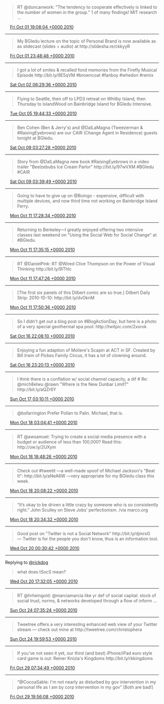 > RT @duncanwork: "The tendency to cooperate effectively is linked to the number of women in the group\." 1 of many findings\! MIT research  \.\.\.

<img src="../../media/tweet.ico" width="12" /> [Fri Oct 01 19:08:04 +0000 2010](https://twitter.com/ChristopherA/status/26107417887)

----

> My BGIedu lecture on the topic of Personal Brand is now available as as slidecast \(slides \+ audio\) at http://slidesha\.re/ckkyyR

<img src="../../media/tweet.ico" width="12" /> [Fri Oct 01 23:48:48 +0000 2010](https://twitter.com/ChristopherA/status/26126190265)

----

> I got a lot of smiles & recalled fond memories from the Firefly Musical Episode http://bit\.ly/9E5qVM \#browncoat \#fanboy \#whedon \#remix

<img src="../../media/tweet.ico" width="12" /> [Sat Oct 02 06:29:36 +0000 2010](https://twitter.com/ChristopherA/status/26152944047)

----

> Flying to Seattle, then off to LPD3 retreat on Whitby Island, then Thursday to IslandWood on Bainbridge Island for BGIedu Intensive\.

<img src="../../media/tweet.ico" width="12" /> [Tue Oct 05 19:44:33 +0000 2010](https://twitter.com/ChristopherA/status/26484875803)

----

> Ben Cohen \(Ben & Jerry's\) and @DalLaMagna \(Tweezerman & \#RaisingEyebrows\) are our CAIR \(Change Agent in Residence\) guests tonight at BGIedu\.

<img src="../../media/tweet.ico" width="12" /> [Sat Oct 09 03:27:28 +0000 2010](https://twitter.com/ChristopherA/status/26811129328)

----

> Story from @DalLaMagna new book \#RaisingEyebrows in a video trailer "Beelzebubs Ice Cream Parlor" http://bit\.ly/97wVXM \#BGIedu \#CAIR

<img src="../../media/tweet.ico" width="12" /> [Sat Oct 09 03:39:49 +0000 2010](https://twitter.com/ChristopherA/status/26811912399)

----

> Going to have to give up on @Boingo \- expensive, difficult with multiple devices, and now third time not working on Bainbridge Island Ferry\.

<img src="../../media/tweet.ico" width="12" /> [Mon Oct 11 17:28:34 +0000 2010](https://twitter.com/ChristopherA/status/27053885321)

----

> Returning to Berkeley—I greatly enjoyed offering two intensive classes last weekend on "Using the Social Web for Social Change" at \#BGIedu\.

<img src="../../media/tweet.ico" width="12" /> [Mon Oct 11 17:35:15 +0000 2010](https://twitter.com/ChristopherA/status/27054379264)

----

> RT @DanielPink: RT @Wired Clive Thompson on the Power of Visual Thinking http://bit\.ly/9lThlc

<img src="../../media/tweet.ico" width="12" /> [Mon Oct 11 17:47:26 +0000 2010](https://twitter.com/ChristopherA/status/27055288417)

----

> \[The first six panels of this Dilbert comic are so true\.\] Dilbert Daily Strip: 2010\-10\-10: http://bit\.ly/dvOknM

<img src="../../media/tweet.ico" width="12" /> [Mon Oct 11 17:50:36 +0000 2010](https://twitter.com/ChristopherA/status/27055518818)

----

> So I didn't get out a blog post on \#BlogActionDay, but here is a photo of a very special geothermal spa pool:  http://twitpic\.com/2xxrok

<img src="../../media/tweet.ico" width="12" /> [Sat Oct 16 22:08:10 +0000 2010](https://twitter.com/ChristopherA/status/27579058459)

----

> Enjoying a fun adaption of Moliere's Scapin at ACT in SF\. Created by Bill Irwin of Pickes Family Circus, it has a lot of clowning around\.

<img src="../../media/tweet.ico" width="12" /> [Sat Oct 16 23:20:13 +0000 2010](https://twitter.com/ChristopherA/status/27583787363)

----

> I think there is a conflation w/ social channel capacity, a dif \# Re: @mich8elwu @rawn "Where is the New Dunbar Limit?" http://bit\.ly/aQZr6Y

<img src="../../media/tweet.ico" width="12" /> [Sun Oct 17 03:10:11 +0000 2010](https://twitter.com/ChristopherA/status/27600810376)

----

> @bsfarrington Prefer Pollan to Palin\. Michael, that is\.

<img src="../../media/tweet.ico" width="12" /> [Mon Oct 18 03:04:41 +0000 2010](https://twitter.com/ChristopherA/status/27699188547)

----

> RT @awsamuel: Trying to create a social media presence with a budget or audience of less than 100,000? Read this: http://ow\.ly/2UXym

<img src="../../media/tweet.ico" width="12" /> [Mon Oct 18 18:48:26 +0000 2010](https://twitter.com/ChristopherA/status/27760049012)

----

> Check out \#tweetit —a well\-made spoof of Michael Jackson's "Beat It": http://bit\.ly/aNeA6W —very appropriate for my BGIedu class this week\.

<img src="../../media/tweet.ico" width="12" /> [Mon Oct 18 20:08:22 +0000 2010](https://twitter.com/ChristopherA/status/27765344358)

----

> “It’s okay to be driven a little crazy by someone who is so consistently right\.” John Sculley on Steve Jobs’ perfectionism\. /via marco\.org

<img src="../../media/tweet.ico" width="12" /> [Mon Oct 18 20:34:32 +0000 2010](https://twitter.com/ChristopherA/status/27767094458)

----

> Good post on "Twitter is not a Social Network" http://bit\.ly/djmroG — Twitter is for the people you don't know, thus is an information tool\.

<img src="../../media/tweet.ico" width="12" /> [Wed Oct 20 00:30:42 +0000 2010](https://twitter.com/ChristopherA/status/27883946053)

----

Replying to [@rickdog](https://twitter.com/rickdog/status/27915220421)

> what does tSocS mean?

<img src="../../media/tweet.ico" width="12" /> [Wed Oct 20 17:32:05 +0000 2010](https://twitter.com/ChristopherA/status/27950426844)

----

> RT @hrheingold: @marciamarcia like yr def of social capital: stock of social trust, norms, & networks developed through a flow of inform \.\.\.

<img src="../../media/tweet.ico" width="12" /> [Sun Oct 24 07:35:24 +0000 2010](https://twitter.com/ChristopherA/status/28575398922)

----

> Tweetree offers a very interesting enhanced web view of your Twitter stream — check out mine at http://tweetree\.com/christophera

<img src="../../media/tweet.ico" width="12" /> [Sun Oct 24 19:59:53 +0000 2010](https://twitter.com/ChristopherA/status/28624108801)

----

> If you've not seen it yet, our third \(and best\) iPhone/iPad euro style card game is out: Reiner Knizia's Kingdoms http://bit\.ly/rkkingdoms

<img src="../../media/tweet.ico" width="12" /> [Fri Oct 29 07:34:49 +0000 2010](https://twitter.com/ChristopherA/status/29065871892)

----

> “@CocoaSable: I'm not nearly as disturbed by gov intervention in my personal life as I am by corp intervention in my gov” \[Both are bad\!\]

<img src="../../media/tweet.ico" width="12" /> [Fri Oct 29 19:56:08 +0000 2010](https://twitter.com/ChristopherA/status/29118149283)